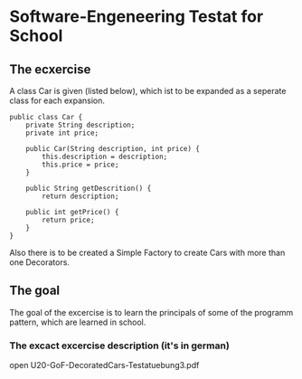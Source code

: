 # Software-Engeneering Testat for School

## The ecxercise

A class Car is given (listed below), which ist to be expanded as a seperate class for each expansion.

	public class Car {		private String description; 
		private int price;	
		public Car(String description, int price) { 
			this.description = description; 
			this.price = price;		}			public String getDescrition() {			return description; 
		public int getPrice() {			return price;		} 	}

Also there is to be created a Simple Factory to create Cars with more than one Decorators.

## The goal

The goal of the excercise is to learn the principals of some of the programm pattern, which are learned in school.

### The excact excercise description (it's in german)

open U20-GoF-DecoratedCars-Testatuebung3.pdf